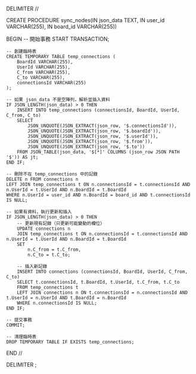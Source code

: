 DELIMITER //

CREATE PROCEDURE sync_nodes(IN json_data TEXT, IN user_id VARCHAR(255), IN board_id VARCHAR(255))

BEGIN
    -- 開始事務
    START TRANSACTION;

    -- 創建臨時表
    CREATE TEMPORARY TABLE temp_connections (
        BoardId VARCHAR(255),
        UserId VARCHAR(255),
        C_from VARCHAR(255),
        C_to VARCHAR(255),
        connectionsId VARCHAR(255)
    );

    -- 如果 json_data 不是空陣列，解析並插入資料
    IF JSON_LENGTH(json_data) > 0 THEN
        INSERT INTO temp_connections (connectionsId, BoardId, UserId, C_from, C_to)
        SELECT 
            JSON_UNQUOTE(JSON_EXTRACT(json_row, '$.connectionsId')),
            JSON_UNQUOTE(JSON_EXTRACT(json_row, '$.boardId')),
            JSON_UNQUOTE(JSON_EXTRACT(json_row, '$.userId')),
            JSON_UNQUOTE(JSON_EXTRACT(json_row, '$.from')),
            JSON_UNQUOTE(JSON_EXTRACT(json_row, '$.to'))
        FROM JSON_TABLE(json_data, '$[*]' COLUMNS (json_row JSON PATH '$')) AS jt;
    END IF;

    -- 刪除不在 temp_connections 中的記錄
    DELETE n FROM connections n
    LEFT JOIN temp_connections t ON n.connectionsId = t.connectionsId AND n.UserId = t.UserId AND n.BoardId = t.BoardId
    WHERE n.UserId = user_id AND n.BoardId = board_id AND t.connectionsId IS NULL;

    -- 如果有資料，執行更新和插入
    IF JSON_LENGTH(json_data) > 0 THEN
        -- 更新現有記錄（只更新可能變動的欄位）
        UPDATE connections n
        JOIN temp_connections t ON n.connectionsId = t.connectionsId AND n.UserId = t.UserId AND n.BoardId = t.BoardId
        SET 
            n.C_from = t.C_from,
            n.C_to = t.C_to;

        -- 插入新記錄
        INSERT INTO connections (connectionsId, BoardId, UserId, C_from, C_to)
        SELECT t.connectionsId, t.BoardId, t.UserId, t.C_from, t.C_to
        FROM temp_connections t
        LEFT JOIN connections n ON t.connectionsId = n.connectionsId AND t.UserId = n.UserId AND t.BoardId = n.BoardId
        WHERE n.connectionsId IS NULL;
    END IF;

    -- 提交事務
    COMMIT;

    -- 清理臨時表
    DROP TEMPORARY TABLE IF EXISTS temp_connections;
END //

DELIMITER ;

